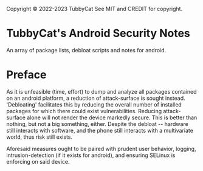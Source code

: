 Copyright © 2022-2023 TubbyCat
See MIT and CREDIT for copyright. 

# TubbyCat's Android Security Notes

An array of package lists, debloat scripts and notes for android. 

# Preface

   As it is unfeasible (time, effort) to dump and analyze all packages contained on an android platform, a reduction of attack-surface is sought instead. 'Debloating' facilitates this by reducing the overall number of installed packages for which there could exist vulnerabilities. Reducing attack-surface alone will not render the device markedly secure. This is better than nothing, but not a big something, either. Despite the debloat -- hardware still interacts with software, and the phone still interacts with a multivariate world, thus risk still exists.

   Aforesaid measures ought to be paired with prudent user behavior, logging, intrusion-detection (if it exists for android), and ensuring SELinux is enforcing on said device.

